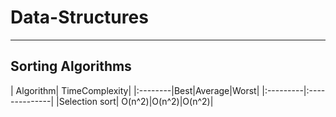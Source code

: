 # Data-Structures
---
## Sorting Algorithms

| Algorithm| TimeComplexity|
|:--------|Best|Average|Worst|
|:---------|:--------------|
|Selection sort| O(n^2)|O(n^2)|O(n^2)|

